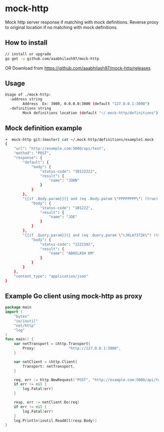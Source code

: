 # mock-http

Mock http server response if matching with mock definitions.
Reverse proxy to original location if no matching with mock definitions.

## How to install

```sh
// install or upgrade
go get -u github.com/aaabhilash97/mock-http
```

OR
Download from https://github.com/aaabhilash97/mock-http/releases

## Usage

```bash
Usage of ./mock-http:
  -address string
    	Address  Ex: 3000, 0.0.0.0:3000 (default "127.0.0.1:3000")
  -definitions string
    	Mock definitions location (default "~/.mock-http/definitions")
```

## Mock definition example

```bash
➜  mock-http git:(master) cat ~/.mock-http/definitions/example1.mock
{
    "url": "http://example.com:5000/api/test",
    "method": "POST",
    "response": {
        "default": {
            "body": {
                "status-code": "10122222",
                "result": {
                    "name": "JOHN"
                }
            }
        },
        "{{if .Body.param}}{{ and (eq .Body.param \"PPPPPPPP\") (true) }}{{end}}": {
            "body": {
                "status-code": "101222",
                "result": {
                    "name": "JOE"
                }
            }
        },
        "{{if .Query.param}}{{ and (eq .Query.param \"cJKLm7372k\") (true) }}{{end}}": {
            "body": {
                "status-code": "2222102",
                "result": {
                    "name": "ABHILASH KM"
                }
            }
        }
    },
    "content_type": "application/json"
}
```

## Example Go client using mock-http as proxy

```go
package main
import (
    "bytes"
	"io/ioutil"
	"net/http"
	"log"
)
func main() {
	var netTransport = &http.Transport{
		Proxy:               "http://127.0.0.1:3000",
	}

	var netClient = &http.Client{
		Transport: netTransport,
	}

	req, err := http.NewRequest("POST", "http://example.com:5000/api/test", nil)
	if err != nil {
		log.Fatal(err)
	}

	resp, err := netClient.Do(req)
	if err != nil {
		log.Fatal(err)
	}
	log.Println(ioutil.ReadAll(resp.Body))
}

```
